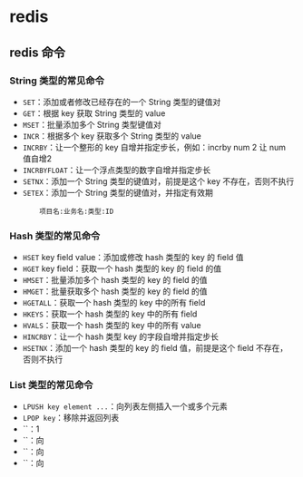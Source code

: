 # redis
## redis 命令
### String 类型的常见命令
- `SET`：添加或者修改已经存在的一个 String 类型的键值对
- `GET`：根据 key 获取 String 类型的 value
- `MSET`：批量添加多个 String 类型键值对
- `INCR`：根据多个 key 获取多个 String 类型的 value
- `INCRBY`：让一个整形的 key 自增并指定步长，例如：incrby num 2 让 num 值自增2
- `INCRBYFLOAT`：让一个浮点类型的数字自增并指定步长
- `SETNX`：添加一个 String 类型的键值对，前提是这个 key 不存在，否则不执行
- `SETEX`：添加一个 String 类型的键值对，并指定有效期
  ```小提示：Redis的key允许有多个单词形成层级结构，多个单词用:隔开格式如：
      项目名:业务名:类型:ID
  ```
### Hash 类型的常见命令
- `HSET` key field value：添加或修改 hash 类型的 key 的 field 值
- `HGET` key field：获取一个 hash 类型的 key 的 field 的值
- `HMSET`：批量添加多个 hash 类型的 key 的 field 的值
- `HMGET`：批量获取多个 hash 类型的 key 的 field 的值
- `HGETALL`：获取一个 hash 类型的 key 中的所有 field 
- `HKEYS`：获取一个 hash 类型的 key 中的所有 field
- `HVALS`：获取一个 hash 类型的 key 中的所有 value
- `HINCRBY`：让一个 hash 类型 key 的字段自增并指定步长
- `HSETNX`：添加一个 hash 类型的 key 的 field 值，前提是这个 field 不存在，否则不执行
### List 类型的常见命令
- `LPUSH key element ...`：向列表左侧插入一个或多个元素
- `LPOP key`：移除并返回列表
- ``：1
- ``：向
- ``：向
- ``：向
